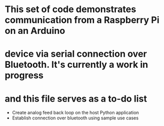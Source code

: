 # This set of code demonstrates communication from a Raspberry Pi on an Arduino 
# device via serial connection over Bluetooth. It's currently a work in progress 
# and this file serves as a to-do list

- Create analog feed back loop on the host Python application
- Establish connection over bluetooth using sample use cases
